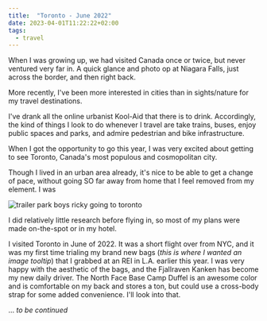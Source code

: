 ```yaml
---
title:  "Toronto - June 2022"
date: 2023-04-01T11:22:22+02:00
tags:
  - travel
---
```


When I was growing up, we had visited Canada once or twice, but never ventured very far in. A quick glance and photo op at Niagara Falls, just across the border, and then right back.

More recently, I've been more interested in cities than in sights/nature for my travel destinations.

I've drank all the online urbanist Kool-Aid that there is to drink. Accordingly, the kind of things I look to do whenever I travel are take trains, buses, enjoy public spaces and parks, and admire pedestrian and bike infrastructure.

When I got the opportunity to go this year, I was very excited about getting to see Toronto, Canada's most populous and cosmopolitan city.

Though I lived in an urban area already, it's nice to be able to get a change of pace, without going SO far away from home that I feel removed from my element. I was 

![trailer park boys ricky going to toronto](https://media.tenor.com/KLIHS9L5PfkAAAAd/on-my-way-trailer-park-boys.gif)

I did relatively little research before flying in, so most of my plans were made on-the-spot or in my hotel.

I visited Toronto in June of 2022. It was a short flight over from NYC, and it was my first time trialing my brand new bags (_this is where I wanted an image tooltip_) that I grabbed at an REI in L.A. earlier this year.
I was very happy with the aesthetic of the bags, and the Fjallraven Kanken has become my new daily driver. The North Face Base Camp Duffel is an awesome color and is comfortable
on my back and stores a ton, but could use a cross-body strap for some added convenience. I'll look into that.

... _to be continued_
